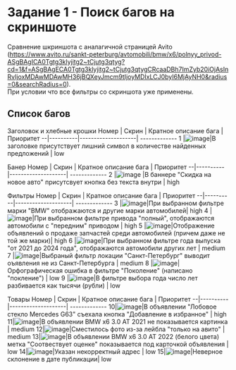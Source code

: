 # Задание 1 - Поиск багов на скриншоте 
Сравнение шкриншота с аналагичной страницей Avito (https://www.avito.ru/sankt-peterburg/avtomobili/bmw/x6/polnyy_privod-ASgBAgICA0Tgtg3klyjitg2~tCjutg3qtyg?cd=1&f=ASgBAgECA0Tgtg3klyjitg2~tCjutg3qtygCRcaaDBh7ImZyb20iOjAsInRvIjoxMDAwMDAwMH36jBQXeyJmcm9tIjoyMDIxLCJ0byI6MjAyNH0&radius=0&searchRadius=0).      
При условии что все фильтры со скриншота уже применены.

## Список багов

Заголовок и хлебные крошки 
Номер | Скрин | Кратное описание бага  | Приоритет
--|----------|--------------------| -------------
1 |![image](https://github.com/user-attachments/assets/2bd40102-e809-44f0-84d0-bb963ebc894e)|В заголовке присутствует лишний символ в количестве найденных предложений | low

Банер
Номер | Скрин | Кратное описание бага  | Приоритет
--|----------|--------------------| ------------- 
2 |![image](https://github.com/user-attachments/assets/b1f58daf-e25b-4433-b8c3-c4401cbbc3d8) |В баннере "Скидка на новое авто" присутсвует кнопка без текста внутри | high 


Фильтры
Номер | Скрин | Кратное описание бага  | Приоритет
--|----------|--------------------| -------------
3 |![image](https://github.com/user-attachments/assets/d717e919-3cbb-4cc3-9dea-6992d975995d)|При выбранном фильтре марки "BMW" отображаются и другие марки автомобилей| high 
4 |![image](https://github.com/user-attachments/assets/39317942-f981-4533-afcf-1c665cb683b2)|При выбранном фильтре привода "полный", отображаются автомобили с "передним" приводом | high 
5 |![image](https://github.com/user-attachments/assets/09fd6c2d-9151-4b7b-b301-e2c33b3c097c)|Отображение объявлений о продаже запчастей среди автомобилей (причем даже не той же марки)| high 
6 |![image](https://github.com/user-attachments/assets/46be55e2-aee6-448f-97bc-95a00560e2fe)|При выбранном фильтре года выпуска "от 2021 до 2024 года", отображаются автомобили других лет | medium
7 |![image](https://github.com/user-attachments/assets/91d73632-d461-46c1-a20f-ac7a0d3d7b41)|Выбраный фильтр локации "Санкт-Петербург" выводит оъявления не из Санкт-Петербургa | medium
8 |![image](https://github.com/user-attachments/assets/1c1f6a87-ed2b-4bbf-b5b2-b2c6f94a6a5a)|Орфографическая ошибка в фильтре "Поколение" (написано "покление") | low
9 |![image](https://github.com/user-attachments/assets/05d2cf2b-2d68-4220-8fc9-ad257c2a6869)|В фильтре выбора года число лет разбивается как тысячи (рубли) | low


Товары
Номер | Скрин | Кратное описание бага  | Приоритет
--|----------|--------------------| -------------
10|![image](https://github.com/user-attachments/assets/9ffb7a65-0d6f-4178-8d9e-a8666d3aeeb4)|В объявлении "Лобовое стекло Mercedes G63" съехала кнопка "Добавление в избранное" | high
11|![image](https://github.com/user-attachments/assets/e5f78ab9-7726-42d5-bfc0-be8de03d622f)|В объявлении BMW x6 3.0 AT 2021 не показывается картинка |  medium
12|![image](https://github.com/user-attachments/assets/6bc1a049-7cc7-48f5-bdcc-5ccde914b01b)|Сместилось фото из-за лейбла "только на авито" |  medium
13|![image](https://github.com/user-attachments/assets/2b594e76-ddbf-497f-9eb3-02a25e480c43)|В объявлении BMW x6 3.0 AT 2022 (белого цвета) метка "Соотвествует оценке" показывается под карточкой объявления | low
14|![image](https://github.com/user-attachments/assets/b93155fe-dd1c-452b-a8e7-143a906c1294)|Указан некорректный адрес | low
15|![image](https://github.com/user-attachments/assets/ef8c8368-6eb0-43e7-97f4-61bf51d5c4e0)|Неверное склонение в дате публикации| low
 
